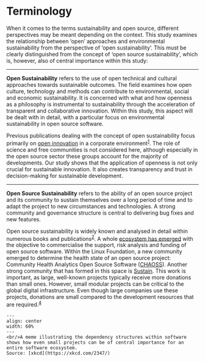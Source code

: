 # Terminology

When it comes to the terms sustainability and open source, different perspectives may be meant depending on the context. This study examines the relationship between ‘open’ approaches and environmental sustainability from the perspective of ‘open sustainability’. This must be clearly distinguished from the concept of ‘open source sustainability’, which is, however, also of central importance within this study:

---

**Open Sustainability** refers to the use of open technical and cultural approaches towards sustainable outcomes. The field examines how open culture, technology and methods can contribute to environmental, social and economic sustainability. It is concerned with what and how openness as a philosophy is instrumental to sustainability through the acceleration of transparent and collaborative innovation. Within this study, this aspect will be dealt with in detail, with a particular focus on environmental sustainability in open source software.

Previous publications dealing with the concept of open sustainability focus primarily on [open innovation](https://en.wikipedia.org/wiki/Open_innovation) in a corporate environment<sup><a href="https://lutpub.lut.fi/bitstream/handle/10024/158649/ukko_et_al_sustainable_development_final_draft.pdf">1</a></sup>. The role of science and free communities is not considered here, although especially in the open source sector these groups account for the majority of developments. Our study shows that the application of openness is not only crucial for sustainable innovation. It also creates transparency and trust in decision-making for sustainable development. 

---

**Open Source Sustainability** refers to the ability of an open source project and its community to sustain themselves over a long period of time and to adapt the project to new circumstances and technologies. A strong community and governance structure is central to delivering bug fixes and new features.

Open source sustainability is widely known and analysed in detail within numerous books and publications<sup><a href="https://press.stripe.com/working-in-public">2</a></sup>. A whole [ecosystem has emerged](https://github.com/nayafia/lemonade-stand#a-handy-guide-to-financial-support-for-open-source) with the objective to commercialise the support, risk analysis and funding of open source software. Within the Linux Foundation, a new community emerged to determine the health state of an open source project: Community Health Analytics Open Source Software ([CHAOSS](https://chaoss.community/)). Another strong community that has formed in this space is [Sustain](https://sustainoss.org/). This work is important, as large, well-known projects typically receive more donations than small ones. However, small modular projects can be critical to the global digital infrastructure. Even though large companies use these projects, donations are small compared to the development resources that are required.<sup><a href="https://staltz.com/software-below-the-poverty-line.html">4</a></sup>

```{figure} ../images/dependency.png
---
align: center
width: 60%
---
<br/>A meme illustrating the dependency structures within software shows how even small projects can be of central importance for an entire software ecosystem. 
Source: [xkcd](https://xkcd.com/2347/)
```
